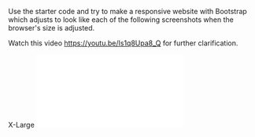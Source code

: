 Use the starter code and try to make a responsive website with Bootstrap which adjusts to look like each of the following screenshots when the browser's size is adjusted.

Watch this video https://youtu.be/Is1q8Upa8_Q for further clarification. 

X-Large
![alt text][logo]

[logo]: /Users/matt/Desktop/RecreateWebpageOnReactNative/PhoneView.pdf
